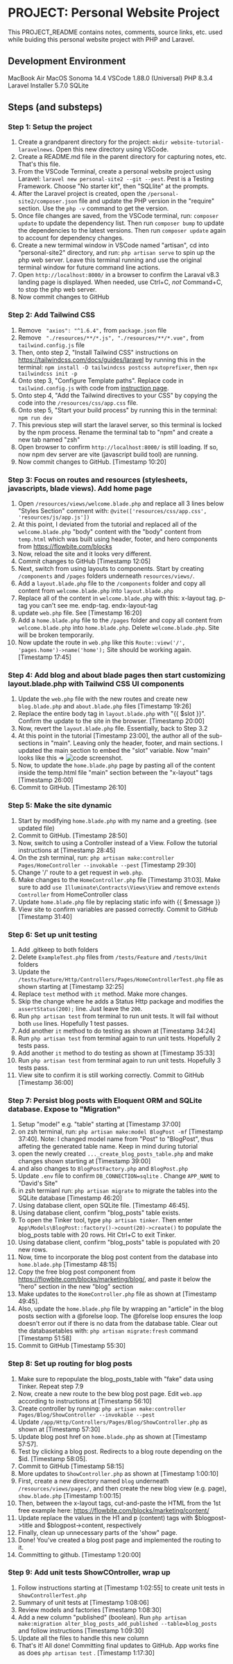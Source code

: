 # PROJECT: Personal Website Project 
This PROJECT_README contains notes, comments, source links, etc. used while buiding this personal website project with PHP and Laravel. 

## Development Environment
MacBook Air
MacOS Sonoma 14.4
VSCode 1.88.0 (Universal)
PHP 8.3.4
Laravel Installer 5.7.0
SQLite


## Steps (and substeps)
### Step 1: Setup the project
1. Create a grandparent directory for the project: `mkdir website-tutorial-laravelnews`. Open this new directory using VSCode.
2. Create a README.md file in the parent directory for capturing notes, etc. That's this file.    
3. From the VSCode Terminal, create a personal website project using Laravel: `laravel new personal-site2 --git --pest`. Pest is a Testing Framework. Choose "No starter kit", then "SQLlite" at the prompts.
4. After the Laravel project is created, open the `/personal-site2/composer.json` file and update the PHP version in the "require" section. Use the `php -v` command to get the version. 
5. Once file changes are saved, from the VSCode terminal, run: `composer update` to update the dependency list. Then run `composer bump` to update the dependencies to the latest versions. Then run `composer update` again to account for dependency changes.
5. Create a new termimal window in VSCode named "artisan", cd into "personal-site2" directory, and run: `php artisan serve` to spin up the php web server. Leave this terminal running and use the original terminal window for future command line actions. 
6. Open `http://localhost:8000/` in a browser to confirm the Laraval v8.3 landing page is displayed. When needed, use Ctrl+C, _not_ Command+C, to stop the php web server.
7. Now commit changes to GitHub 

### Step 2: Add Tailwind CSS
1. Remove ` "axios": "^1.6.4",` from `package.json` file
2. Remove ` "./resources/**/*.js", "./resources/**/*.vue",` from `tailwind.config.js` file
3. Then, onto step 2, "Install Tailwind CSS" instructions on https://tailwindcss.com/docs/guides/laravel by running this in the terminal: `npm install -D tailwindcss postcss autoprefixer`, then `npx tailwindcss init -p`
4. Onto step 3, "Configure Template paths". Replace code in `tailwind.config.js` with code from [instruction page](https://tailwindcss.com/docs/guides/laravel). 
5. Onto step 4, "Add the Tailwind directives to your CSS" by copying the code into the `/resources/css/app.css` file.
6. Onto step 5, "Start your build process" by running this in the terminal: `npm run dev`
7. This previous step will start the laravel server, so this terminal is locked by the npm process. Rename the terminal tab to "npm" and create a new tab named "zsh"
8. Open browser to confirm `http://localhost:8000/` is still loading. If so, now npm dev server are vite (javascript build tool) are running. 
9. Now commit changes to GitHub. [Timestamp 10:20]

### Step 3: Focus on routes and resources (stylesheets, javascripts, blade views). Add home page
1. Open `/resources/views/welcome.blade.php` and replace all 3 lines below "Styles Section" comment with: `@vite(['resources/css/app.css', 'resources/js/app.js'])`
2. At this point, I deviated from the tutorial and replaced all of the `welcome.blade.php` "body" content with the "body" content from `temp.html` which was built using header, footer, and hero components from https://flowbite.com/blocks 
3. Now, reload the site and it looks very different.
4. Commit changes to GitHub [Timestamp 12:05]
5. Next, switch from using layouts to components. Start by creating `/components` and `/pages` folders underneath `resources/views/`. 
6. Add a `layout.blade.php` file to the `/components` folder and copy all content from `welcome.blade.php` into `layout.blade.php`
7. Replace all of the content in `welcome.blade.php` with this: x-layout tag. p-tag you can't see me. endp-tag. endx-layout-tag
8. update `web.php` file. See [Timestamp 16:20]
9. Add a `home.blade.php` file to the `/pages` folder and copy all content from `welcome.blade.php` into `home.blade.php`. Delete `welcome.blade.php`. Site will be broken temporarily.
10. Now update the route in `web.php` like this `Route::view('/', 'pages.home')->name('home');` Site should be working again. [Timestamp 17:45]

### Step 4: Add blog and about blade pages then start customizing layout.blade.php with Tailwind CSS UI components  
1. Update the `web.php` file with the new routes and create  new `blog.blade.php` and `about.blade.php` files [Timestamp 19:26]
2. Replace the entire body tag in `layout.blade.php` with "{{ $slot }}". Confirm the update to the site in the browser.  [Timestamp 20:00] 
3. Now, revert the `layout.blade.php` file. Essentially, back to Step 3.2  
4. At this point in the tutorial [Timestamp 23:00], the author all of the sub-sections in "main". Leaving only the header, footer, and main sections. I updated the main section to embed the "slot" variable. Now "main" looks like this => ![code screenshot](Screenshot_1.png). 
5. Now, to update the `home.blade.php` page by pasting all of the content inside the temp.html file "main" section between the "x-layout" tags [Timestamp 26:00]
6. Commit to GitHub. [Timestamp 26:10]

### Step 5: Make the site dynamic 
1. Start by modifying `home.blade.php` with my name and a greeting. (see updated file)
2. Commit to GitHub. [Timestamp 28:50]
3. Now, switch to using a Controller instead of a View. Follow the tutorial instructions at [Timestamp 28:45] 
4. On the zsh terminal, run: `php artisan make:controller Pages/HomeController --invokable --pest` [Timestamp 29:30]
5. Change '/' route to a get request in `web.php`. 
6. Make changes to the `HomeController.php` file [Timestamp 31:03]. Make sure to add `use Illuminate\Contracts\Views\View` and remove `extends Controller` from HomeController class
7. Update `home.blade.php` file by replacing static info with {{ $message }} 
8. View site to confirm variables are passed correctly. Commit to GitHub [Timestamp 31:40]

### Step 6: Set up unit testing
1. Add .gitkeep to both folders
2. Delete `ExampleTest.php` files from `/tests/Feature` and `/tests/Unit` folders
3. Update the `/tests/Feature/Http/Controllers/Pages/HomeControllerTest.php` file as shown starting at [Timestamp 32:25]
4. Replace `test` method with `it` method. Make more changes.
5. Skip the change where he adds a Status Http package and modifies the `assertStatus(200);` line. Just leave the `200`.
6. Run `php artisan test` from terminal to run unit tests. It will fail without both `use` lines. Hopefully 1 test passes.
7. Add another `it` method to do testing as shown at [Timestamp 34:24]
8. Run `php artisan test` from terminal again to run unit tests. Hopefully 2 tests pass. 
9. Add another `it` method to do testing as shown at [Timestamp 35:33]
10. Run `php artisan test` from terminal again to run unit tests. Hopefully 3 tests pass. 
11. View site to confirm it is still working correctly. Commit to GitHub [Timestamp 36:00]

### Step 7: Persist blog posts with Eloquent ORM and SQLite database. Expose to "Migration" 
1. Setup "model" e.g. "table" starting at [Timestamp 37:00]
2. on zsh terminal, run: `php artisan make:model BlogPost -mf` [Timestamp 37:40]. Note: I changed model name from "Post" to "BlogPost", thus affeting the generated table name. Keep in mind during tutorial
3. open the newly created `..._create_blog_posts_table.php` and make changes shown starting at [Timestamp 39:00]
4. and also changes to `BlogPostFactory.php` and `BlogPost.php`
5. Update `.env` file to confirm `DB_CONNECTION=sqlite` .  Change `APP_NAME` to "David's Site"
6. in zsh termianl run: `php artisan migrate` to migrate the tables into the SQLite database  [Timestamp 46:20]
7. Using database client, open SQLite file. [Timestamp 46:45]. 
8. Using database client, confirm "blog_posts" table exists.
9. To open the Tinker tool, type `php artisan tinker`.  Then enter `App\Models\BlogPost::factory()->count(20)->create()` to populate the blog_posts table with 20 rows. Hit Ctrl+C to exit Tinker.
10. Using database client, confirm "blog_posts" table is populated with 20 new rows.
11. Now, time to incorporate the blog post content from the database into `home.blade.php` [Timestamp 48:15]
12. Copy the free blog post component from https://flowbite.com/blocks/marketing/blog/, and paste it below the "hero" section in the new "blog" section
13. Make updates to the `HomeController.php` file as shown at  [Timestamp 49:45]. 
14. Also, update the `home.blade.php` file by wrapping an "article" in the blog posts section with a @forelse loop. The @forelse loop ensures the loop doesn't error out if there is no data from the database table. Clear out the databasetables with: `php artisan migrate:fresh` command [Timestamp 51:58]
16. Commit to GitHub [Timestamp 55:30]

### Step 8: Set up routing for blog posts
1. Make sure to repopulate the blog_posts_table with "fake" data using Tinker. Repeat step 7.9
2. Now, create a new route to the bew blog post page. Edit `web.app` according to instructions at [Timestamp 56:10]
3. Create controller by running: `php artisan make:controller Pages/Blog/ShowController --invokable --pest`  
4. Update `/app/Http/Controllers/Pages/Blog/ShowController.php` as shown at [Timestamp 57:30]
5. Update blog post href on `home.blade.php` as shown at [Timestamp 57:57]. 
6. Test by clicking a blog post. Redirects to a blog route depending on the $id. [Timestamp 58:05]. 
7. Commit to GitHub [Timestamp 58:15]
8. More updates to `ShowController.php` as shown at [Timestamp 1:00:10]
9. First, create a new directory named `blog` underneath `/resources/views/pages/`, and then create the new blog view (e.g. page), `show.blade.php` [Timestamp 1:00:15]
10. Then, between the x-layout tags, cut-and-paste the HTML from the 1st free example here: https://flowbite.com/blocks/marketing/content/  
11. Update replace the values in the H1 and p (content) tags with $blogpost->title and $blogpost->content, respectively
12. Finally, clean up unnecessary parts of the 'show" page.
13. Done! You've created a blog post page and implemented the routing to it.
14. Committing to github. [Timestamp 1:20:00]

### Step 9: Add unit tests  ShowCOntroller, wrap up
1. Follow instructions starting at [Timestamp 1:02:55] to create unit tests in `ShowControllerTest.php` 
2. Summary of unit tests at [Timestamp 1:08:06]
3. Review models and factories [Timestamp 1:08:30]
4. Add a new column "published" (boolean). Run `php artisan make:migration alter_blog_posts_add_published --table=blog_posts` and follow instructions [Timestamp 1:09:30]
5. Update all the files to handle this new column
7. That's it! All done! Committing final updates to GitHub. App works fine as does `php artisan test` . [Timestamp 1:17:30] 
